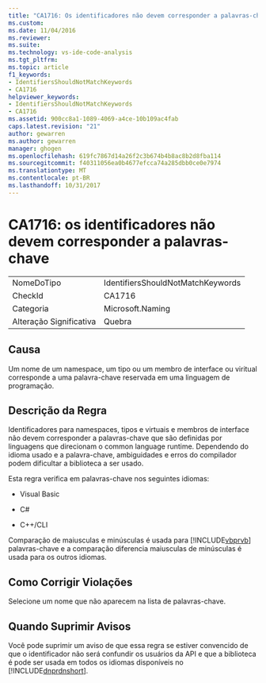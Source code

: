 ```yaml
---
title: "CA1716: Os identificadores não devem corresponder a palavras-chave | Microsoft Docs"
ms.custom: 
ms.date: 11/04/2016
ms.reviewer: 
ms.suite: 
ms.technology: vs-ide-code-analysis
ms.tgt_pltfrm: 
ms.topic: article
f1_keywords:
- IdentifiersShouldNotMatchKeywords
- CA1716
helpviewer_keywords:
- IdentifiersShouldNotMatchKeywords
- CA1716
ms.assetid: 900cc8a1-1089-4069-a4ce-10b109ac4fab
caps.latest.revision: "21"
author: gewarren
ms.author: gewarren
manager: ghogen
ms.openlocfilehash: 619fc7867d14a26f2c3b674b4b8ac8b2d8fba114
ms.sourcegitcommit: f40311056ea0b4677efcca74a285dbb0ce0e7974
ms.translationtype: MT
ms.contentlocale: pt-BR
ms.lasthandoff: 10/31/2017
---
```

# <a name="ca1716-identifiers-should-not-match-keywords"></a>CA1716: os identificadores não devem corresponder a palavras-chave
|||  
|-|-|  
|NomeDoTipo|IdentifiersShouldNotMatchKeywords|  
|CheckId|CA1716|  
|Categoria|Microsoft.Naming|  
|Alteração Significativa|Quebra|  
  
## <a name="cause"></a>Causa  
 Um nome de um namespace, um tipo ou um membro de interface ou viritual corresponde a uma palavra-chave reservada em uma linguagem de programação.  
  
## <a name="rule-description"></a>Descrição da Regra  
 Identificadores para namespaces, tipos e virtuais e membros de interface não devem corresponder a palavras-chave que são definidas por linguagens que direcionam o common language runtime. Dependendo do idioma usado e a palavra-chave, ambiguidades e erros do compilador podem dificultar a biblioteca a ser usado.  
  
 Esta regra verifica em palavras-chave nos seguintes idiomas:  
  
-   Visual Basic  
  
-   C#  
  
-   C++/CLI  
  
 Comparação de maiusculas e minúsculas é usada para [!INCLUDE[vbprvb](../code-quality/includes/vbprvb_md.md)] palavras-chave e a comparação diferencia maiusculas de minúsculas é usada para os outros idiomas.  
  
## <a name="how-to-fix-violations"></a>Como Corrigir Violações  
 Selecione um nome que não aparecem na lista de palavras-chave.  
  
## <a name="when-to-suppress-warnings"></a>Quando Suprimir Avisos  
 Você pode suprimir um aviso de que essa regra se estiver convencido de que o identificador não será confundir os usuários da API e que a biblioteca é pode ser usada em todos os idiomas disponíveis no [!INCLUDE[dnprdnshort](../code-quality/includes/dnprdnshort_md.md)].